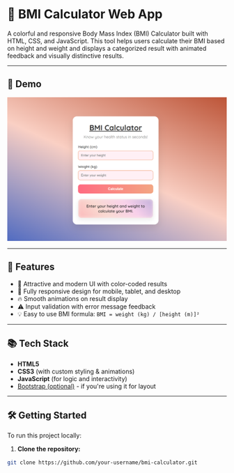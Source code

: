 # 💪 BMI Calculator Web App

A colorful and responsive Body Mass Index (BMI) Calculator built with HTML, CSS, and JavaScript. This tool helps users calculate their BMI based on height and weight and displays a categorized result with animated feedback and visually distinctive results.

---

## 📸 Demo

![BMI Calculator Demo](BMI_Calculator.png)<!-- Replace with your demo gif or screenshot -->

---

## 🚀 Features

- 🎨 Attractive and modern UI with color-coded results
- 📱 Fully responsive design for mobile, tablet, and desktop
- 🔥 Smooth animations on result display
- ⚠️ Input validation with error message feedback
- 💡 Easy to use BMI formula: `BMI = weight (kg) / [height (m)]²`

---

## 📚 Tech Stack

- **HTML5**
- **CSS3** (with custom styling & animations)
- **JavaScript** (for logic and interactivity)
- [Bootstrap (optional)](https://getbootstrap.com/) - if you're using it for layout

---

## 🛠️ Getting Started

To run this project locally:

1. **Clone the repository:**

```bash
git clone https://github.com/your-username/bmi-calculator.git
